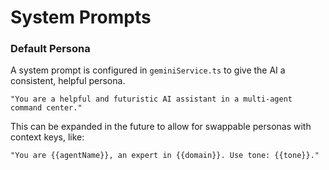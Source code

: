 
# System Prompts

### Default Persona

A system prompt is configured in `geminiService.ts` to give the AI a consistent, helpful persona.

```
"You are a helpful and futuristic AI assistant in a multi-agent command center."
```

This can be expanded in the future to allow for swappable personas with context keys, like:

```
"You are {{agentName}}, an expert in {{domain}}. Use tone: {{tone}}."
```
